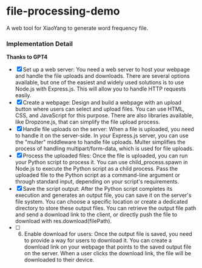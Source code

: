 # file-processing-demo
A web tool for XiaoYang to generate word frequency file.

### Implementation Detail

**Thanks to GPT4**

- [x] Set up a web server: You need a web server to host your webpage and handle the file uploads and downloads. There are several options available, but one of the easiest and widely used solutions is to use Node.js with Express.js. This will allow you to handle HTTP requests easily.
- [x] Create a webpage: Design and build a webpage with an upload button where users can select and upload files. You can use HTML, CSS, and JavaScript for this purpose. There are also libraries available, like Dropzone.js, that can simplify the file upload process.
- [x] Handle file uploads on the server: When a file is uploaded, you need to handle it on the server-side. In your Express.js server, you can use the "multer" middleware to handle file uploads. Multer simplifies the process of handling multipart/form-data, which is used for file uploads.
- [x] Process the uploaded files: Once the file is uploaded, you can run your Python script to process it. You can use child_process.spawn in Node.js to execute the Python script as a child process. Pass the uploaded file to the Python script as a command-line argument or through standard input, depending on your script's requirements.
- [x] Save the script output: After the Python script completes its execution and generates an output file, you can save it on the server's file system. You can choose a specific location or create a dedicated directory to store these output files. You can retrieve the output file path and send a download link to the client, or directly push the file to download with res.download(filePath). 
- [ ] 6. Enable download for users: Once the output file is saved, you need to provide a way for users to download it. You can create a download link on your webpage that points to the saved output file on the server. When a user clicks the download link, the file will be downloaded to their device.